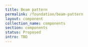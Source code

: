 ```yaml
---
title: Beam pattern
permalink: /foundation/beam-pattern
layout: component
collection_name: components
section: components
status: Proposed
intro: TBD
---
```


